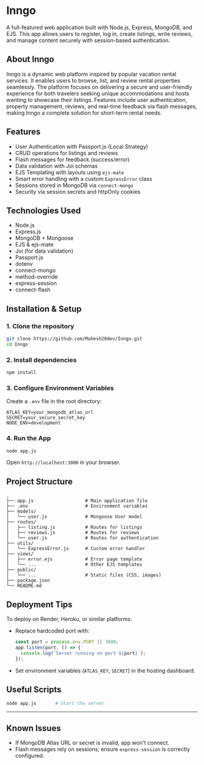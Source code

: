 # Inngo
A full-featured web application built with Node.js, Express, MongoDB, and EJS. This app allows users to register, log in, create listings, write reviews, and manage content securely with session-based authentication.

## About Inngo
Inngo is a dynamic web platform inspired by popular vacation rental services. It enables users to browse, list, and review rental properties seamlessly. The platform focuses on delivering a secure and user-friendly experience for both travelers seeking unique accommodations and hosts wanting to showcase their listings. Features include user authentication, property management, reviews, and real-time feedback via flash messages, making Inngo a complete solution for short-term rental needs.

## Features
- User Authentication with Passport.js (Local Strategy)
- CRUD operations for listings and reviews
- Flash messages for feedback (success/error)
- Data validation with Joi schemas
- EJS Templating with layouts using `ejs-mate`
- Smart error handling with a custom `ExpressError` class
- Sessions stored in MongoDB via `connect-mongo`
- Security via session secrets and httpOnly cookies

## Technologies Used
- Node.js
- Express.js
- MongoDB + Mongoose
- EJS & ejs-mate
- Joi (for data validation)
- Passport.js
- dotenv
- connect-mongo
- method-override
- express-session
- connect-flash

## Installation & Setup

### 1. Clone the repository

```bash
git clone https://github.com/Mahesh20dev/Inngo.git
cd Inngo
```

### 2. Install dependencies

```bash
npm install
```

### 3. Configure Environment Variables

Create a `.env` file in the root directory:

```env
ATLAS_KEY=your_mongodb_atlas_url
SECRET=your_secure_secret_key
NODE_ENV=development
```

### 4. Run the App

```bash
node app.js
```

Open `http://localhost:3000` in your browser.

## Project Structure

```
.
├── app.js                   # Main application file
├── .env                     # Environment variables
├── models/
│   └── user.js              # Mongoose User model
├── routes/
│   ├── listing.js           # Routes for listings
│   ├── reviews.js           # Routes for reviews
│   └── user.js              # Routes for authentication
├── utils/
│   └── ExpressError.js      # Custom error handler
├── views/
│   ├── error.ejs            # Error page template
│   └── ...                  # Other EJS templates
├── public/
│   └── ...                  # Static files (CSS, images)
├── package.json
└── README.md
```

## Deployment Tips

To deploy on Render, Heroku, or similar platforms:

- Replace hardcoded port with:
  ```js
  const port = process.env.PORT || 3000;
  app.listen(port, () => {
    console.log(`Server running on port ${port}`);
  });
  ```

- Set environment variables (`ATLAS_KEY`, `SECRET`) in the hosting dashboard.

## Useful Scripts

```bash
node app.js       # Start the server
```

---

## Known Issues

- If MongoDB Atlas URL or secret is invalid, app won't connect.
- Flash messages rely on sessions; ensure `express-session` is correctly configured.
